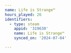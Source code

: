 ```yaml
---
name: Life is Strange™
hours_played: 26
identifiers:
  - type: steam
    appid: '319630'
    name: Life is Strange™
    synced_on: '2024-07-04'

---
```

